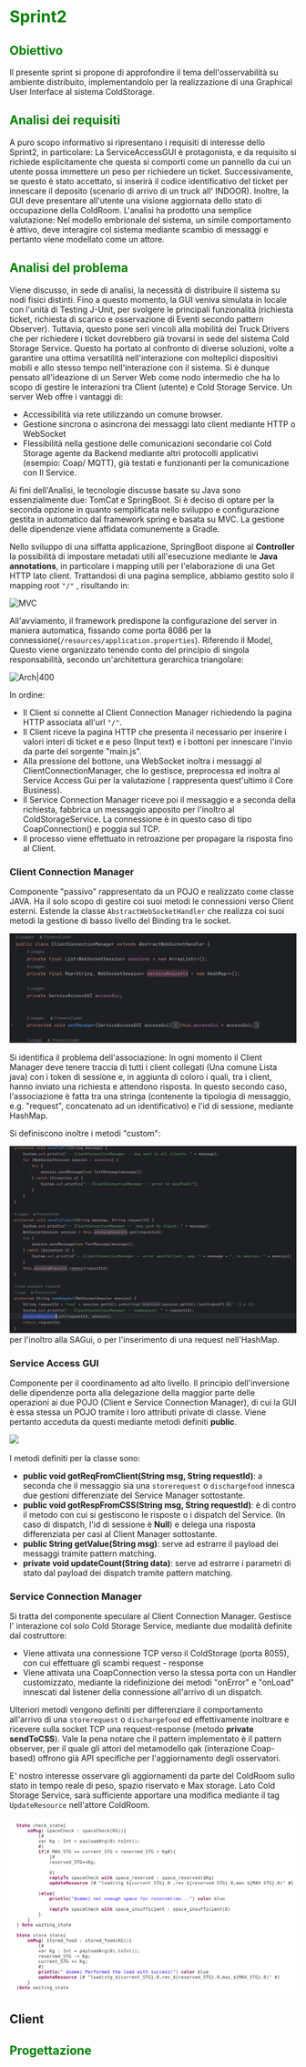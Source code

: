 
# <span style="color:green;"> Sprint2 </span>
## <span style="color:green;">Obiettivo </span>
Il presente sprint si propone di approfondire il tema dell'osservabilità su ambiente distribuito, implementandolo per la realizzazione di una Graphical User Interface al sistema ColdStorage. 

## <span style="color:green;">Analisi dei requisiti </span>
A puro scopo informativo si ripresentano i requisiti di interesse dello Sprint2, in particolare:
La ServiceAccessGUI è protagonista, e da requisito si richiede esplicitamente che questa si comporti come un pannello da cui un utente possa immettere un peso per richiedere un ticket. Successivamente, se questo è stato accettato, si inserirà il codice identificativo del ticket per innescare il deposito (scenario di arrivo di un truck all' INDOOR). Inoltre, la GUI deve presentare all'utente una visione aggiornata dello stato di occupazione della ColdRoom.
L'analisi ha prodotto una semplice valutazione: Nel modello embrionale del sistema, un simile comportamento è attivo, deve interagire col sistema mediante scambio di messaggi e pertanto viene modellato come un attore.

## <span style="color:green;">Analisi del problema </span>

Viene discusso, in sede di analisi, la necessità di distribuire il sistema su nodi fisici distinti. Fino a questo momento, la GUI veniva simulata in locale con l'unità di Testing J-Unit, per svolgere le principali funzionalità (richiesta ticket, richiesta di scarico e osservazione di Eventi secondo pattern Observer). Tuttavia, questo pone seri vincoli alla mobilità dei Truck Drivers che per richiedere i ticket dovrebbero già trovarsi in sede del sistema Cold Storage Service. Questo ha portato al confronto di diverse soluzioni, volte a garantire una ottima versatilità nell'interazione con molteplici dispositivi mobili e allo stesso tempo nell'interazione con il sistema. Si è dunque pensato all'ideazione di un Server Web come nodo intermedio che ha lo scopo di gestire le interazioni tra Client (utente) e Cold Storage Service. 
Un server Web offre i vantaggi di:
- Accessibilità via rete utilizzando un comune browser.
- Gestione sincrona o asincrona dei messaggi lato client mediante HTTP o WebSocket
- Flessibilità nella gestione delle comunicazioni secondarie col Cold Storage agente da Backend mediante altri protocolli applicativi (esempio: Coap/ MQTT), già testati e funzionanti per la comunicazione con Il Service.

Ai fini dell'Analisi, le tecnologie discusse basate su Java sono essenzialmente due: TomCat e SpringBoot. Si è deciso di optare per la seconda opzione in quanto semplificata nello sviluppo e configurazione gestita in automatico dal framework spring e basata su MVC. La gestione delle dipendenze viene affidata comunemente a Gradle.

Nello sviluppo di una siffatta applicazione, SpringBoot dispone al **Controller** la possibilità di impostare metadati utili all'esecuzione mediante le **Java annotations**, in particolare i mapping utili per l'elaborazione di una Get HTTP lato client. Trattandosi di una pagina semplice, abbiamo gestito solo il mapping root `"/"` , risultando in:

 ![MVC](/MVC.png)

All'avviamento, il framework predispone la configurazione del server in maniera automatica, fissando come porta 8086 per la connessione(`/resources/application.properties`).
Riferendo il Model, Questo viene organizzato tenendo conto del principio di singola responsabilità, secondo un'architettura gerarchica triangolare:

![Arch|400](/Arch.png)

In ordine:
- Il Client si connette al Client Connection Manager richiedendo la pagina HTTP associata all'url `"/"`. 
- Il Client riceve la pagina HTTP che presenta il necessario per inserire i valori interi di ticket e e peso (Input text) e i bottoni per innescare l'invio da parte del sorgente "main.js".
- Alla pressione del bottone, una WebSocket inoltra i messaggi al ClientConnectionManager, che lo gestisce, preprocessa ed inoltra al Service Access Gui per la valutazione ( rappresenta quest'ultimo il Core Business).
- Il Service Connection Manager riceve poi il messaggio e a seconda della richiesta, fabbrica un messaggio apposito per l'inoltro al ColdStorageService. La connessione è in questo caso di tipo CoapConnection() e poggia sul TCP.
- Il processo viene effettuato in retroazione per propagare la risposta fino al Client.

### Client Connection Manager
Componente "passivo" rappresentato da un POJO e realizzato come classe JAVA. Ha il solo scopo di gestire coi suoi metodi le connessioni verso Client esterni. Estende la classe `AbstractWebSocketHandler` che realizza coi suoi metodi la gestione di basso livello del Binding tra le socket. 

![Ciient](./ClientManager.png)

Si identifica il problema dell'associazione: In ogni momento il Client Manager deve tenere traccia di tutti i client collegati (Una comune Lista java) con i token di sessione e, in aggiunta di coloro i quali, tra i client, hanno inviato una richiesta e attendono risposta. In questo secondo caso, l'associazione è fatta tra una stringa (contenente la tipologia di messaggio, e.g. "request", concatenato ad un identificativo) e l'id di sessione, mediante HashMap.

Si definiscono inoltre i metodi "custom":

![](./ClientMAN.png)
per l'inoltro alla SAGui, o per l'inserimento di una request nell'HashMap.


### Service Access GUI

Componente per il coordinamento ad alto livello. Il principio dell'inversione delle dipendenze porta alla delegazione della maggior parte delle operazioni ai due POJO (Client e Service Connection Manager), di cui la GUI è essa stessa un POJO tramite i loro attributi private di classe. Viene pertanto acceduta da questi mediante metodi definiti **public**.

![](/SAGui.png)

I metodi definiti per la classe sono:
- **public void gotReqFromClient(String msg, String requestId)**: a seconda che il messaggio sia una `storerequest` o `dischargefood` innesca due gestioni differenziate del Service Manager sottostante.
- **public void gotRespFromCSS(String msg, String requestId)**: è di contro il metodo con cui si gestiscono le risposte o i dispatch del Service. (In caso di dispatch, l'id di sessione è **Null**) e delega una risposta differenziata per casi al Client Manager sottostante.
- **public String getValue(String msg)**: serve ad estrarre il payload dei messaggi tramite pattern matching.
- **private void updateCount(String data)**: serve ad estrarre i parametri di stato dal payload dei dispatch tramite pattern matching.

### Service Connection Manager
Si tratta del componente speculare al Client Connection Manager. Gestisce l' interazione col solo Cold Storage Service, mediante due modalità definite dal costruttore:
- Viene attivata una connessione TCP verso il ColdStorage (porta 8055), con cui effettuare gli scambi request - response
- Viene attivata una CoapConnection verso la stessa porta con un Handler customizzato, mediante la ridefinizione dei metodi "onError" e "onLoad" innescati dal listener della connessione all'arrivo di un dispatch.

Ulteriori metodi vengono definiti per differenziare il comportamento all'arrivo di una `storerequest` o `dischargefood` ed effettivamente inoltrare e ricevere sulla socket TCP una request-response (metodo **private sendToCSS**).
Vale la pena notare che il pattern implementato è il pattern observer, per il quale gli attori del metamodello qak (interazione Coap-based) offrono già API specifiche per l'aggiornamento degli osservatori.

E' nostro interesse osservare gli aggiornamenti da parte del ColdRoom sullo stato in tempo reale di peso, spazio riservato e Max storage.
Lato Cold Storage Service, sarà sufficiente apportare una modifica mediante il tag `UpdateResource` nell'attore ColdRoom.

![](./Coldroom.png)

## Client

## <span style="color:green;">Progettazione </span>


